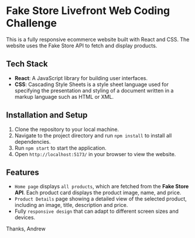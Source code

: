 # Fake Store Livefront Web Coding Challenge 

This is a fully responsive ecommerce website built with React and CSS. The website uses the Fake Store API to fetch and display products.


## Tech Stack

- **React**: A JavaScript library for building user interfaces.
- **CSS**: Cascading Style Sheets is a style sheet language used for specifying the presentation and styling of a document written in a markup language such as HTML or XML.

## Installation and Setup
1. Clone the repository to your local machine.
2. Navigate to the project directory and run `npm install` to install all dependencies.
3. Run `npm start` to start the application.
4. Open `http://localhost:5173/` in your browser to view the website.

## Features

- `Home page` displays `all products`, which are fetched from the **Fake Store API**. Each product card displays the product image, name, and price.
- `Product Details` page showing a detailed view of the selected product, including an image, title, description and price.
- Fully `responsive design` that can adapt to different screen sizes and devices.


Thanks,
Andrew